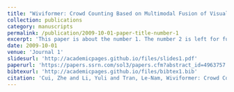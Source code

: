 ```yaml
---
title: "Wiviformer: Crowd Counting Based on Multimodal Fusion of Visual Image and Wireless Signal"
collection: publications
category: manuscripts
permalink: /publication/2009-10-01-paper-title-number-1
excerpt: 'This paper is about the number 1. The number 2 is left for future work.'
date: 2009-10-01
venue: 'Journal 1'
slidesurl: 'http://academicpages.github.io/files/slides1.pdf'
paperurl: 'https://papers.ssrn.com/sol3/papers.cfm?abstract_id=4963757'
bibtexurl: 'http://academicpages.github.io/files/bibtex1.bib'
citation: 'Cui, Zhe and Li, Yuli and Tran, Le-Nam, Wiviformer: Crowd Counting Based on Multimodal Fusion of Visual Image and Wireless Signal. Available at SSRN: https://ssrn.com/abstract=4963757 or http://dx.doi.org/10.2139/ssrn.4963757'
---
```

